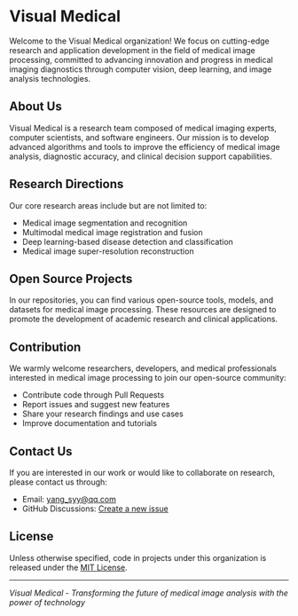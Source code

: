 # Visual Medical

Welcome to the Visual Medical organization! We focus on cutting-edge research and application development in the field of medical image processing, committed to advancing innovation and progress in medical imaging diagnostics through computer vision, deep learning, and image analysis technologies.

## About Us

Visual Medical is a research team composed of medical imaging experts, computer scientists, and software engineers. Our mission is to develop advanced algorithms and tools to improve the efficiency of medical image analysis, diagnostic accuracy, and clinical decision support capabilities.

## Research Directions

Our core research areas include but are not limited to:

- Medical image segmentation and recognition
- Multimodal medical image registration and fusion
- Deep learning-based disease detection and classification
- Medical image super-resolution reconstruction

## Open Source Projects

In our repositories, you can find various open-source tools, models, and datasets for medical image processing. These resources are designed to promote the development of academic research and clinical applications.

## Contribution

We warmly welcome researchers, developers, and medical professionals interested in medical image processing to join our open-source community:

- Contribute code through Pull Requests
- Report issues and suggest new features
- Share your research findings and use cases
- Improve documentation and tutorials

## Contact Us

If you are interested in our work or would like to collaborate on research, please contact us through:

- Email: [yang_syy@qq.com](mailto:yang_syy@qq.com)
- GitHub Discussions: [Create a new issue](https://github.com/orgs/Visual-Medical/discussions)

## License

Unless otherwise specified, code in projects under this organization is released under the [MIT License](https://mit-license.org/).

---

*Visual Medical - Transforming the future of medical image analysis with the power of technology*
